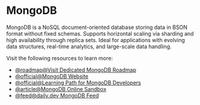 # MongoDB

MongoDB is a NoSQL document-oriented database storing data in BSON format without fixed schemas. Supports horizontal scaling via sharding and high availability through replica sets. Ideal for applications with evolving data structures, real-time analytics, and large-scale data handling.

Visit the following resources to learn more:

- [@roadmap@Visit Dedicated MongoDB Roadmap](https://roadmap.sh/mongodb)
- [@official@MongoDB Website](https://www.mongodb.com/)
- [@official@Learning Path for MongoDB Developers](https://learn.mongodb.com/catalog)
- [@article@MongoDB Online Sandbox](https://mongoplayground.net/)
- [@feed@daily.dev MongoDB Feed](https://app.daily.dev/tags/mongodb)